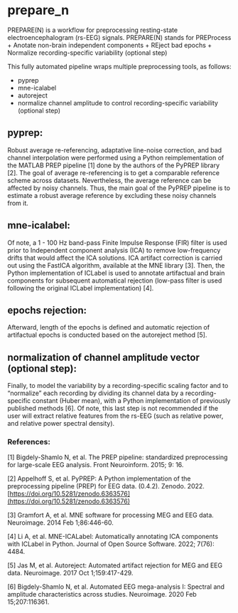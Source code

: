 # prepare_n


PREPARE(N) is a workflow for preprocessing resting-state electroencephalogram (rs-EEG) signals.
PREPARE(N) stands for PREProcess + Anotate non-brain independent components + REject bad epochs + Normalize recording-specific variability (optional step)

This fully automated pipeline wraps multiple preprocessing tools, as follows:

 - pyprep
 - mne-icalabel
 - autoreject
 - normalize channel amplitude to control recording-specific variability (optional step)

## pyprep:
Robust average re-referencing, adaptative line-noise correction, and bad channel interpolation were performed using a Python reimplementation of the MATLAB PREP pipeline [1] done by the authors of the PyPREP library [2]. 
The goal of average re-referencing is to get a comparable reference scheme across datasets. Nevertheless, the average reference can be affected by noisy channels.
Thus, the main goal of the PyPREP pipeline is to estimate a robust average reference by excluding these noisy channels from it.

## mne-icalabel:
Of note, a 1 - 100 Hz band-pass Finite Impulse Response (FIR) filter is used prior to Independent component analysis (ICA) to remove low-frequency drifts that would affect the ICA solutions.
ICA artifact correction is carried out using the FastICA algorithm, available at the MNE library [3].
Then, the Python implementation of ICLabel is used to annotate artifactual and brain components for subsequent automatical rejection (low-pass filter is used following the original ICLabel implementation) [4].

## epochs rejection:
Afterward, length of the epochs is defined and automatic rejection of artifactual epochs is conducted based on the autoreject method [5].

## normalization of channel amplitude vector (optional step):
Finally, to model the variability by a recording-specific scaling factor and to “normalize” each recording by dividing its channel data by a recording-specific constant (Huber mean), with a Python implementation of previously published methods [6].
Of note, this last step is not recommended if the user will extract relative features from the rs-EEG (such as relative power, and relative power spectral density).









### References:

[1] Bigdely-Shamlo N, et al. The PREP pipeline: standardized preprocessing for large-scale EEG analysis. Front Neuroinform. 2015; 9: 16.

[2] Appelhoff S, et al. PyPREP: A Python implementation of the preprocessing pipeline (PREP) for EEG data. (0.4.2). Zenodo. 2022. [https://doi.org/10.5281/zenodo.6363576](https://doi.org/10.5281/zenodo.6363576)

[3] Gramfort A, et al. MNE software for processing MEG and EEG data. Neuroimage. 2014 Feb 1;86:446-60.

[4] Li A, et al. MNE-ICALabel: Automatically annotating ICA components with ICLabel in Python. Journal of Open Source Software. 2022; 7(76): 4484. 

[5] Jas M, et al. Autoreject: Automated artifact rejection for MEG and EEG data. Neuroimage. 2017 Oct 1;159:417-429.

[6] Bigdely-Shamlo N, et al. Automated EEG mega-analysis I: Spectral and amplitude characteristics across studies. Neuroimage. 2020 Feb 15;207:116361.
